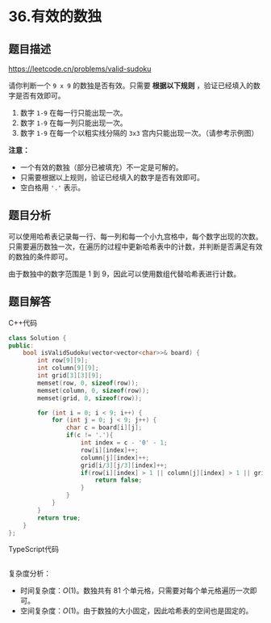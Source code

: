 # 36.有效的数独

## 题目描述 

https://leetcode.cn/problems/valid-sudoku

请你判断一个 `9 x 9` 的数独是否有效。只需要 **根据以下规则** ，验证已经填入的数字是否有效即可。

1. 数字 `1-9` 在每一行只能出现一次。
2. 数字 `1-9` 在每一列只能出现一次。
3. 数字 `1-9` 在每一个以粗实线分隔的 `3x3` 宫内只能出现一次。（请参考示例图）

**注意：**

- 一个有效的数独（部分已被填充）不一定是可解的。
- 只需要根据以上规则，验证已经填入的数字是否有效即可。
- 空白格用 `'.'` 表示。



## 题目分析

可以使用哈希表记录每一行、每一列和每一个小九宫格中，每个数字出现的次数。只需要遍历数独一次，在遍历的过程中更新哈希表中的计数，并判断是否满足有效的数独的条件即可。

由于数独中的数字范围是 1 到 9，因此可以使用数组代替哈希表进行计数。

## 题目解答

C++代码

```c++
class Solution {
public:
    bool isValidSudoku(vector<vector<char>>& board) {
        int row[9][9];
        int column[9][9];
        int grid[3][3][9];
        memset(row, 0, sizeof(row));
        memset(column, 0, sizeof(row));
        memset(grid, 0, sizeof(row));

        for (int i = 0; i < 9; i++) {
            for (int j = 0; j < 9; j++) {
                char c = board[i][j];
                if(c != '.'){
                    int index = c - '0' - 1;
                    row[i][index]++;
                    column[j][index]++;
                    grid[i/3][j/3][index]++;
                    if(row[i][index] > 1 || column[j][index] > 1 || grid[i/3][j/3][index] > 1){
                        return false;
                    }
                }
            }
        }
        return true;
    }
};
```

TypeScript代码

```typescript

```

复杂度分析：

* 时间复杂度：*O*(1)。数独共有 81 个单元格，只需要对每个单元格遍历一次即可。
* 空间复杂度：*O*(1)。由于数独的大小固定，因此哈希表的空间也是固定的。

